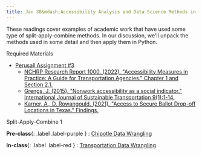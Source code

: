 ```yaml
---
title: Jan 30&mdash;Accessibility Analysis and Data Science Methods in the Transportation Literature
---
```


These readings cover examples of academic work that have used some type of split-apply-combine methods. In our discussion, we'll unpack the methods used in some detail and then apply them in Python. 

Required Materials  
* [Perusall Assignment #3](#)
    * [NCHRP Research Report 1000. (2022). "Accessibility Measures in Practice: A Guide for Transportation Agencies." Chapter 1 and Section 2.1.](https://nap.nationalacademies.org/catalog/26793/accessibility-measures-in-practice-a-guide-for-transportation-agencies)
    * [Grengs, J. (2015). "Nonwork accessibility as a social indicator." International Journal of Sustainable Transportation 9(1):1-14.](http://dx.doi.org/10.1080/15568318.2012.719582)
    * [Karner, A., D. Rowangould. (2021). "Access to Secure Ballot Drop-off Locations in Texas." Findings.](https://findingspress.org/article/24080-access-to-secure-ballot-drop-off-locations-in-texas)

Split-Apply-Combine 1

**Pre-class**{: .label .label-purple }
: [Chipotle Data Wrangling](https://colab.research.google.com/drive/1vynAbrIvXJgGMEjVkZ8-9Mp_5oOCeFhQ?usp=sharing)

**In-class**{: .label .label-red }
: [Transportation Data Wrangling](#)